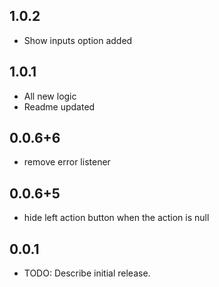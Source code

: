 ## 1.0.2
* Show inputs option added

## 1.0.1
* All new logic
* Readme updated

## 0.0.6+6
* remove error listener

## 0.0.6+5
* hide left action button when the action is null

## 0.0.1
* TODO: Describe initial release.
